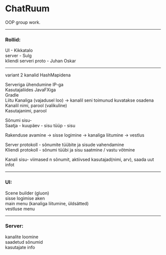 # ChatRuum
OOP group work.  

___

### Rollid:
UI  - Kikkatalo  
server - Sulg  
kliendi serveri proto - Juhan Oskar  

___

variant 2 kanalid HashMapidena

Serveriga ühendumine IP-ga  
Kasutajaliides JavaFXiga  
Gradle  
Liitu Kanaliga (vajadusel loo) -> kanalil seni toimunud kuvatakse osadena  
Kanalil nimi, parool (valikuline)  
Kasutajanimi, parool  

Sõnumi sisu-  
Saatja - kuupäev - sisu tüüp - sisu  

Rakenduse avamine -> sisse logimine -> kanaliga liitumine -> vestlus  

Server protokoll - sõnumite tüübite ja sisude vahendamine  
Kliendi protokoll - sõnumi tüübi ja sisu saatmine / vastu võtmine  

Kanali sisu- viimased n sõnumit, aktiivsed kasutajad(nimi, arv), saada uut infot  

___

### UI:
Scene builder (gluon)  
sisse logimise aken  
main menu (kanaliga liitumine, üldsätted)  
vestluse menu  

___

### Server:
kanalite loomine  
saadetud sõnumid  
kasutajate info  